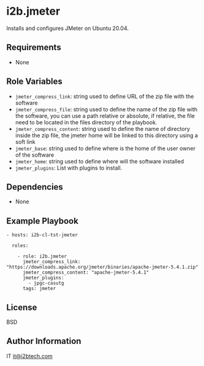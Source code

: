 i2b.jmeter
==========

Installs and configures JMeter on Ubuntu 20.04.

Requirements
------------

- None

Role Variables
--------------

- `jmeter_compress_link`: string used to define URL of the zip file with the software
- `jmeter_compress_file`: string used to define the name of the zip file with the software, you can use a path relative or
absolute, if relative, the file need to be located in the files directory of the playbook.
- `jmeter_compress_content`: string used to define the name of directory inside the zip file, the jmeter home will be
linked to this directory using a soft link
- `jmeter_base`: string used to define where is the home of the user owner of the software
- `jmeter_home`: string used to define where will the software installed
- `jmeter_plugins`: List with plugins to install.

Dependencies
------------

- None

Example Playbook
----------------

```
- hosts: i2b-cl-tst-jmeter

  roles:

    - role: i2b.jmeter
      jmeter_compress_link: "https://downloads.apache.org/jmeter/binaries/apache-jmeter-5.4.1.zip"
      jmeter_compress_content: "apache-jmeter-5.4.1"
      jmeter_plugins:
        - jpgc-casutg
      tags: jmeter

```

License
-------

BSD

Author Information
------------------

IT <it@i2btech.com>
